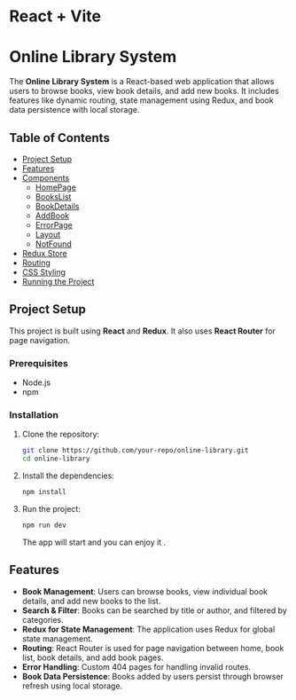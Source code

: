 # React + Vite

# Online Library System

The **Online Library System** is a React-based web application that allows users to browse books, view book details, and add new books. It includes features like dynamic routing, state management using Redux, and book data persistence with local storage.

## Table of Contents
- [Project Setup](#project-setup)
- [Features](#features)
- [Components](#components)
  - [HomePage](#homepage)
  - [BooksList](#bookslist)
  - [BookDetails](#bookdetails)
  - [AddBook](#addbook)
  - [ErrorPage](#errorpage)
  - [Layout](#layout)
  - [NotFound](#notfound)
- [Redux Store](#redux-store)
- [Routing](#routing)
- [CSS Styling](#css-styling)
- [Running the Project](#running-the-project)

## Project Setup
This project is built using **React** and **Redux**. It also uses **React Router** for page navigation.

### Prerequisites
- Node.js
- npm 

### Installation
1. Clone the repository:
    ```bash
    git clone https://github.com/your-repo/online-library.git
    cd online-library
    ```

2. Install the dependencies:
    ```bash
    npm install
    ```
 

3. Run the project:
    ```bash
    npm run dev
    ```

    The app will start and you can enjoy it .

## Features
- **Book Management**: Users can browse books, view individual book details, and add new books to the list.
- **Search & Filter**: Books can be searched by title or author, and filtered by categories.
- **Redux for State Management**: The application uses Redux for global state management.
- **Routing**: React Router is used for page navigation between home, book list, book details, and add book pages.
- **Error Handling**: Custom 404 pages for handling invalid routes.
- **Book Data Persistence**: Books added by users persist through browser refresh using local storage.